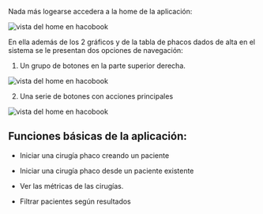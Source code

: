 
Nada más logearse accedera a la home de la aplicación:


![vista del home en hacobook](https://docs.phacobook.com/assets/images/home_es.png)


En ella además de los 2 gráficos y de la tabla de phacos dados de alta en el sistema se le presentan dos opciones de navegación:

1. Un grupo de botones en la parte superior derecha.

![vista del home en hacobook](https://docs.phacobook.com/assets/images/menuSuperior.png)

2. Una serie de botones con acciones principales

![vista del home en hacobook](https://docs.phacobook.com/assets/images/buttonGroupNav_es.png)


## Funciones básicas de la aplicación:

+ Iniciar una cirugía phaco creando un paciente

+ Iniciar una cirugía phaco desde un paciente existente

+ Ver las métricas de las cirugías.

+ Filtrar pacientes según resultados
